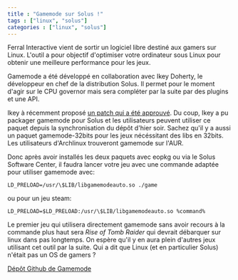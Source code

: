 ```yaml
---
title : "Gamemode sur Solus !"
tags : ["linux", "solus"]
categories : ["linux", "solus"]
---
```


Ferral Interactive vient de sortir un logiciel libre destiné aux gamers sur Linux. L'outil a pour objectif d'optimiser votre ordinateur sous Linux pour obtenir une meilleure performance pour les jeux. 

Gamemode a été développé en collaboration avec Ikey Doherty, le développeur en chef de la distribution Solus. Il permet pour le moment d'agir sur le CPU governor mais sera compléter par la suite par des plugins et une API. 


Ikey à récemment proposé [un patch qui a été approuvé](https://github.com/FeralInteractive/gamemode/pull/1). Du coup, Ikey a pu packager gamemode pour Solus et les utilisateurs peuvent utiliser ce paquet depuis la synchronisation du dépôt d'hier soir. Sachez qu'il y a aussi un paquet gamemode-32bits pour les jeux nécéssitant des libs en 32bits. Les utilisateurs d'Archlinux trouveront gamemode sur l'AUR.

Donc après avoir installés les deux paquets avec eopkg ou via le Solus Software Center, il faudra lancer votre jeu avec une commande adaptée pour utiliser gamemode avec:

`LD_PRELOAD=/usr/\$LIB/libgamemodeauto.so ./game`

ou pour un jeu steam:

`LD_PRELOAD=$LD_PRELOAD:/usr/\$LIB/libgamemodeauto.so %command%`

Le premier jeu qui utilisera directement gamemode sans avoir recours à la commande plus haut sera _Rise of Tomb Raider_ qui devrait débarquer sur linux dans pas longtemps. On espère qu'il y en aura plein d'autres jeux utilisant cet outil par la suite. Qui a dit que Linux (et en particulier Solus) n'était pas un OS de gamers ? 

[Dépôt Github de Gamemode](https://github.com/FeralInteractive/gamemode)



 
